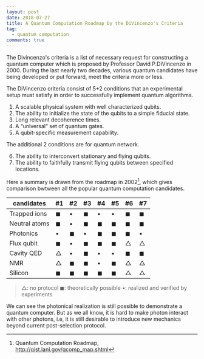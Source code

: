 ```yaml
---
layout: post
date: 2018-07-27
title: A Quantum Computation Roadmap by the DiVincenzo's Criteria
tag: 
  - quantum computation
comments: true
---
```


The Divincenzo's criteria is a list of necessary request for constructing a quantum computer which is proposed by Professor David P.DiVincenzo in 2000. During the last nearly two decades, various quantum candidates have being developed or put forward, meet the criteria more or less.

The DiVincenzo criteria consist of 5+2 conditions that an experimental setup must satisfy in order to successfully implement quantum algorithms.

1. A scalable physical system with well characterized qubits.
2. The ability to initialize the state of the qubits to a simple fiducial state.
3. Long relevant decoherence times.
4. A “universal” set of quantum gates.
5. A qubit-specific measurement capability.

The additional 2 conditions are for quantum network.

6. The ability to interconvert stationary and flying qubits.
7. The ability to faithfully transmit flying qubits between specified locations.

Here a summary is drawn from the roadmap in 2002[^roadmap], which gives comparison bwtween all the popular quantum computation candidates.

|candidates		| #1     		|#2     		|#3     		|#4     		|#5     		|#6     		|#7     		|
|---------    	| -------- 		| -------- 		| -------- 		| -------- 		| -------- 		| -------- 		| -------- 		|
|Trapped ions	|$\blacksquare$	|$\bullet$		|$\blacksquare$	|$\bullet$		|$\bullet$		|$\blacksquare$	|$\blacksquare$	|
|Neutral atoms	|$\blacksquare$	|$\bullet$		|$\blacksquare$	|$\blacksquare$	|$\blacksquare$	|$\blacksquare$	|$\blacksquare$	|
|Photonics		|$\bullet$		|$\blacksquare$	|$\bullet$		|$\blacksquare$	|$\blacksquare$	|$\blacksquare$	|$\bullet$		|
|Flux qubit 	|$\blacksquare$	|$\bullet$		|$\blacksquare$	|$\blacksquare$	|$\blacksquare$	|$\triangle$	|$\triangle$	|
|Cavity QED		|$\triangle$	|$\bullet$		|$\blacksquare$	|$\bullet$		|$\bullet$		|$\blacksquare$	|$\blacksquare$	|
|NMR			|$\triangle$	|$\blacksquare$	|$\blacksquare$	|$\bullet$		|$\blacksquare$	|$\triangle$	|$\triangle$	|
|Silicon		|$\blacksquare$	|$\blacksquare$	|$\blacksquare$	|$\blacksquare$	|$\blacksquare$	|$\triangle$	|$\triangle$	|


> $\triangle$: no protocol
> $\blacksquare$: theoretically possible 
> $\bullet$: realized and verified by experiments

We can see the photonical realization is still possible to demonstrate a quantum computer. But as we all know, it is hard to make photon interact with other photons, i.e, it is still desirable to introduce new mechanics beyond current post-selection protocol.

[^roadmap]: Quantum Computation Roadmap, http://qist.lanl.gov/qcomp_map.shtml